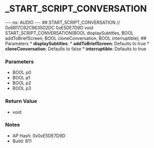 # _START_SCRIPT_CONVERSATION

--- ns: AUDIO --- ## START_SCRIPT_CONVERSATION  // 0x6B17C62C9635D2DC 0xE5DE7D9D void START_SCRIPT_CONVERSATION(BOOL displaySubtitles, BOOL addToBriefScreen, BOOL cloneConversation, BOOL interruptible);   ## Parameters * **displaySubtitles**: * **addToBriefScreen**: Defaults to true * **cloneConversation**: Defaults to false * **interruptible**: Defaults to true

### Parameters
* BOOL p0
* BOOL p1
* BOOL p2
* BOOL p3

### Return Value
* void

### Notes
* AP Hash: 0x0xE5DE7D9D
* Build: 811

